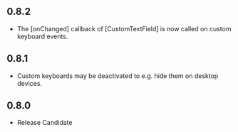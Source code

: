 ## 0.8.2
* The [onChanged] callback of [CustomTextField] is now called on custom keyboard events.

## 0.8.1
* Custom keyboards may be deactivated to e.g. hide them on desktop devices.

## 0.8.0

* Release Candidate
